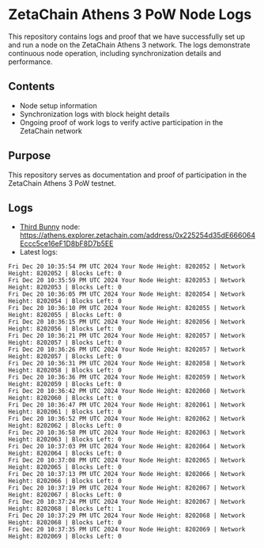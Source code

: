 # ZetaChain Athens 3 PoW Node Logs
This repository contains logs and proof that we have successfully set up and run a node on the ZetaChain Athens 3 network. The logs demonstrate continuous node operation, including synchronization details and performance.

## Contents
- Node setup information
- Synchronization logs with block height details
- Ongoing proof of work logs to verify active participation in the ZetaChain network

## Purpose
This repository serves as documentation and proof of participation in the ZetaChain Athens 3 PoW testnet.

## Logs

- [Third Bunny](https://thirdbunny.xyz/) node: https://athens.explorer.zetachain.com/address/0x225254d35dE666064Eccc5ce16eF1D8bF8D7b5EE
- Latest logs:
```
Fri Dec 20 10:35:54 PM UTC 2024 Your Node Height: 8202052 | Network Height: 8202052 | Blocks Left: 0
Fri Dec 20 10:35:59 PM UTC 2024 Your Node Height: 8202053 | Network Height: 8202053 | Blocks Left: 0
Fri Dec 20 10:36:05 PM UTC 2024 Your Node Height: 8202054 | Network Height: 8202054 | Blocks Left: 0
Fri Dec 20 10:36:10 PM UTC 2024 Your Node Height: 8202055 | Network Height: 8202055 | Blocks Left: 0
Fri Dec 20 10:36:15 PM UTC 2024 Your Node Height: 8202056 | Network Height: 8202056 | Blocks Left: 0
Fri Dec 20 10:36:21 PM UTC 2024 Your Node Height: 8202057 | Network Height: 8202057 | Blocks Left: 0
Fri Dec 20 10:36:26 PM UTC 2024 Your Node Height: 8202057 | Network Height: 8202057 | Blocks Left: 0
Fri Dec 20 10:36:31 PM UTC 2024 Your Node Height: 8202058 | Network Height: 8202058 | Blocks Left: 0
Fri Dec 20 10:36:36 PM UTC 2024 Your Node Height: 8202059 | Network Height: 8202059 | Blocks Left: 0
Fri Dec 20 10:36:42 PM UTC 2024 Your Node Height: 8202060 | Network Height: 8202060 | Blocks Left: 0
Fri Dec 20 10:36:47 PM UTC 2024 Your Node Height: 8202061 | Network Height: 8202061 | Blocks Left: 0
Fri Dec 20 10:36:52 PM UTC 2024 Your Node Height: 8202062 | Network Height: 8202062 | Blocks Left: 0
Fri Dec 20 10:36:58 PM UTC 2024 Your Node Height: 8202063 | Network Height: 8202063 | Blocks Left: 0
Fri Dec 20 10:37:03 PM UTC 2024 Your Node Height: 8202064 | Network Height: 8202064 | Blocks Left: 0
Fri Dec 20 10:37:08 PM UTC 2024 Your Node Height: 8202065 | Network Height: 8202065 | Blocks Left: 0
Fri Dec 20 10:37:13 PM UTC 2024 Your Node Height: 8202066 | Network Height: 8202066 | Blocks Left: 0
Fri Dec 20 10:37:19 PM UTC 2024 Your Node Height: 8202067 | Network Height: 8202067 | Blocks Left: 0
Fri Dec 20 10:37:24 PM UTC 2024 Your Node Height: 8202067 | Network Height: 8202068 | Blocks Left: 1
Fri Dec 20 10:37:29 PM UTC 2024 Your Node Height: 8202068 | Network Height: 8202068 | Blocks Left: 0
Fri Dec 20 10:37:35 PM UTC 2024 Your Node Height: 8202069 | Network Height: 8202069 | Blocks Left: 0
```
